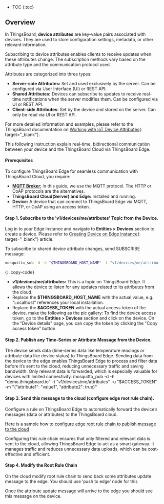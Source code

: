 * TOC
{:toc}

## Overview

In ThingsBoard, **device attributes** are key-value pairs associated with devices. They are used to store configuration settings, metadata, or other relevant information. 

Subscribing to device attributes enables clients to receive updates when these attributes change. The subscription methods vary based on the attribute type and the communication protocol used.

Attributes are categorized into three types:
* **Server-side Attributes:** Set and used exclusively by the server. Can be configured via User Interface (UI) or REST API.
* **Shared Attributes:** Devices can subscribe to updates to receive real-time notifications when the server modifies them. Can be configured via UI or REST API.
* **Client-side Attributes:** Set by the device and stored on the server. Can only be read via UI or REST API.

For more detailed information and examples, please refer to the ThingsBoard documentation on [Working with IoT Device Attributes](/docs/{{peDocsPrefix}}user-guide/attributes/){: target="_blank"}.

This following instruction explain real-time, bidirectional communication between your device and the ThingsBoard Cloud via ThingsBoard Edge. 

#### Prerequisites 

To configure ThingsBoard Edge for seamless communication with ThingsBoard Cloud, you require:
* **[MQTT Broker:](/docs/{{peDocsPrefix}}reference/mqtt-api/)** In this guide, we use the MQTT protocol. The HTTP or CoAP protocols are the alternatives.
* **ThingsBoard Cloud(Server) and Edge:** Installed and running.
* **Device:** A device that can connect to ThingsBoard Edge via MQTT, HTTP, or CoAP using an access token.

#### Step 1. Subscribe to the 'v1/devices/me/attributes' Topic from the Device.

Log in to your Edge Instance and navigate to **Entities > Devices** section to create a device. Please refer to [Creating Device on Edge Instance](http://localhost:4000/docs/edge/config/create-device/#creating-device-on-edge-instance){: target="_blank"} article.

To subscribe to shared device attribute changes, send SUBSCRIBE message:
```bash
mosquitto_sub -d -h "$THINGSBOARD_HOST_NAME" -t "v1/devices/me/attributes" -u "$ACCESS_TOKEN"
```
{: .copy-code}

* **v1/devices/me/attributes:** This is a topic on ThingsBoard Edge. It allows the device to listen for any updates related to its attributes from the cloud.
* Replace the **$THINGSBOARD_HOST_NAME** with the actual value, e.g. "Localhost" references your local installation. 
* Replace the **$ACCESS_TOKEN** with the actual access token of the device. 
make the following as the pic gallery:
 To find the device access token, go to the **Entities > Devices** section and click on the device. On the "Device details" page, you can copy the token by clicking the "Copy access token" button. 

#### Step 2. Publish any Time-Series or Attribute Message from the Device.

The device sends data (time-series data like temperature readings or attribute data like device status) to ThingsBoard Edge. Sending data from the device to the edge enables ThingsBoard Edge to process and filter data before it’s sent to the cloud, reducing unnecessary traffic and saving bandwidth. Only relevant data is forwarded, which is especially valuable for devices with limited connectivity.
mosquitto_pub -d -h "demo.thingsboard.io" -t "v1/devices/me/attributes" -u "$ACCESS_TOKEN" -m "{"attribute1": "value1", "attribute2": true}"


#### Step 3. Send this message to the cloud (configure edge root rule chain).

Configure a rule on ThingsBoard Edge to automatically forward the device’s messages (data or attributes) to the ThingsBoard cloud.

Here is a sample how to [configure edge root rule chain to publish message to the cloud](/docs/edge/use-cases/data-filtering-traffic-reduce/#configure-edge-rule-engine-to-push-filtered-data-to-the-cloud)

Configuring this rule chain ensures that only filtered and relevant data is sent to the cloud, allowing ThingsBoard Edge to act as a smart gateway. It manages traffic and reduces unnecessary data uploads, which can be cost-effective and efficient.

#### Step 4. Modify the Root Rule Chain
On the cloud modify root rule chain to send back some attributes update message to the edge. You should use 'push to edge' node for this

Once the attribute update message will arrive to the edge you should see this message on the device.
